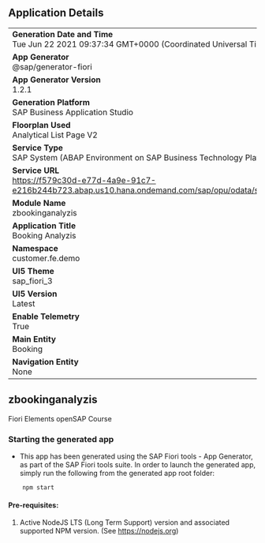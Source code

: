 ## Application Details
|               |
| ------------- |
|**Generation Date and Time**<br>Tue Jun 22 2021 09:37:34 GMT+0000 (Coordinated Universal Time)|
|**App Generator**<br>@sap/generator-fiori|
|**App Generator Version**<br>1.2.1|
|**Generation Platform**<br>SAP Business Application Studio|
|**Floorplan Used**<br>Analytical List Page V2|
|**Service Type**<br>SAP System (ABAP Environment on SAP Business Technology Platform)|
|**Service URL**<br>https://f579c30d-e77d-4a9e-91c7-e216b244b723.abap.us10.hana.ondemand.com/sap/opu/odata/sap/ZUI_FE_BOOKING_000004_O2/
|**Module Name**<br>zbookinganalyzis|
|**Application Title**<br>Booking Analyzis|
|**Namespace**<br>customer.fe.demo|
|**UI5 Theme**<br>sap_fiori_3|
|**UI5 Version**<br>Latest|
|**Enable Telemetry**<br>True|
|**Main Entity**<br>Booking|
|**Navigation Entity**<br>None|

## zbookinganalyzis

Fiori Elements openSAP Course

### Starting the generated app

-   This app has been generated using the SAP Fiori tools - App Generator, as part of the SAP Fiori tools suite.  In order to launch the generated app, simply run the following from the generated app root folder:

```
    npm start
```

#### Pre-requisites:

1. Active NodeJS LTS (Long Term Support) version and associated supported NPM version.  (See https://nodejs.org)


